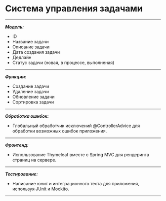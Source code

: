 <h1>Система управления задачами</h1>

---
***Модель:***
- ID
- Название задачи
- Описание задачи
- Дата создания задачи
- Дедлайн
- Статус задачи (новая, в процессе, выполненая)
---
***Функции:***

- Создание задачи
- Удаление задачи
- Обновление задачи
- Сортировка задачи
---
***Обработка ошибок:***
- Глобальный обработчик исключений @ControllerAdvice для обработки возможных ошибок приложения.
---
***Фронтенд:***
- Использование Thymeleaf вместе с Spring MVC для рендеринга страниц на сервере.
---
***Тестирование:***
- Написание юнит и интеграционного теста для приложения, используя JUnit и Mockito.
---
